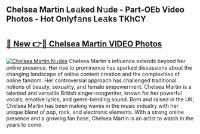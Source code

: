 ## Chelsea Martin Le𝚊ked N𝚞de - Part-OEb Video Photos - Hot Onlyf𝚊ns Le𝚊ks TKhCY

# <h2><a href="http://ab65965.deff.icu/?id=Chelsea+Martin">🔗 New 👉🔴 Chelsea Martin VIDEO Photos</a></h2>

[![Chelsea Martin N𝚞des](https://i.imgur.com/rIISA9y.gif)](http://ab65965.deff.icu/?id=Chelsea+Martin)
Chelsea Martin's influence extends beyond her online presence. Her rise to prominence has sparked discussions about the changing landscape of online content creation and the complexities of online fandom. Her controversial approach has challenged traditional notions of beauty, sexuality, and female empowerment. Chelsea Martin is a talented and versatile British singer-songwriter, known for her powerful vocals, emotive lyrics, and genre-bending sound. Born and raised in the UK, Chelsea Martin has been making waves in the music industry with her unique blend of pop, rock, and electronic elements. With a strong online presence and a growing fan base, Chelsea Martin is an artist to watch in the years to come.

